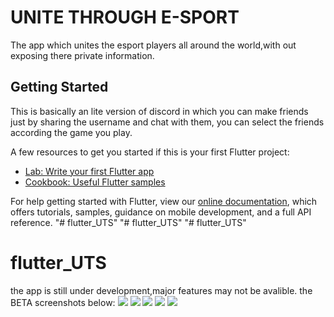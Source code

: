 # UNITE THROUGH E-SPORT

The app which unites the esport players all around the world,with out exposing there private information.

## Getting Started

This is basically an lite version of discord in which you can make friends just by sharing the username and chat with them, you can select the friends according the
game you play.
   
A few resources to get you started if this is your first Flutter project:

- [Lab: Write your first Flutter app](https://flutter.dev/docs/get-started/codelab)
- [Cookbook: Useful Flutter samples](https://flutter.dev/docs/cookbook)

For help getting started with Flutter, view our
[online documentation](https://flutter.dev/docs), which offers tutorials,
samples, guidance on mobile development, and a full API reference.
"# flutter_UTS" 
"# flutter_UTS" 
"# flutter_UTS" 
# flutter_UTS
the app is still under development,major features may not be avalible.
the BETA screenshots below:
![](https://raw.githubusercontent.com/Shanawaz444/flutter_UTS/master/Screenshot_20201018-020346.jpg?token=AN7HH62WRT7KBK533HBQV4C7RNQ2K)
![](https://raw.githubusercontent.com/Shanawaz444/flutter_UTS/master/Screenshot_20201018-020346.jpg?token=AN7HH62WRT7KBK533HBQV4C7RNQ2K)
![](https://raw.githubusercontent.com/Shanawaz444/flutter_UTS/master/Screenshot_20201018-020346.jpg?token=AN7HH62WRT7KBK533HBQV4C7RNQ2K)
![](https://raw.githubusercontent.com/Shanawaz444/flutter_UTS/master/Screenshot_20201018-020346.jpg?token=AN7HH62WRT7KBK533HBQV4C7RNQ2K)
![](https://raw.githubusercontent.com/Shanawaz444/flutter_UTS/master/Screenshot_20201018-020346.jpg?token=AN7HH62WRT7KBK533HBQV4C7RNQ2K)
